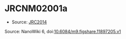 <a name="material" />

# JRCNM02001a
<script type="application/ld+json">
  {
    "@context": "https://schema.org/",
    "@type": "ChemicalSubstance",
    "@id": "https://egonw.github.io/nanowiki/nanowiki383.html#material",
    "http://purl.org/dc/terms/conformsTo":
      {
        "@type": "CreativeWork",
        "@id": "https://bioschemas.org/profiles/ChemicalSubstance/0.4-RELEASE/"
      },
    "identfier": "383",
    "name": "JRCNM02001a",
    "url": "https://egonw.github.io/nanowiki/nanowiki383.html#material",
    "sameAs": "http://127.0.0.1/mediawiki/index.php/Special:URIResolver/JRCNM02001a"
  }
</script>


* Source: [JRC2014](JRC2014.md)


Source: NanoWiki 6, doi:[10.6084/m9.figshare.11897205.v1](https://doi.org/10.6084/m9.figshare.11897205.v1)
